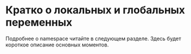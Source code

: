 # Кратко о локальных и глобальных переменных

Подробнее о namespace читайте в следующем разделе. Здесь будет короткое описание основных моментов.

